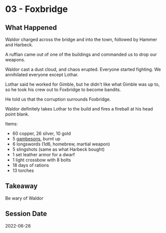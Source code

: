 # 03 - Foxbridge

## What Happened

Waldor charged across the bridge and into the town, followed by Hammer and Harbeck.

A ruffian came out of one of the buildings and commanded us to drop our weapons.

Waldor cast a dust cloud, and chaos erupted. Everyone started fighting. We annihilated everyone except Lothar.

Lothar said he worked for Gimble, but he didn't like what Gimble was up to, so he took his crew out to Foxbridge to become bandits.

He told us that the corruption surrounds Foxbridge.

Waldor definitely takes Lothar to the build and fires a fireball at his head point blank.

Items:

- 60 copper, 26 silver, 10 gold
- 5 [gambesons](https://en.wikipedia.org/wiki/Gambeson), burnt up
- 6 longswords (1d6, homebrew, martial weapon)
- 5 slingshots (same as what Harbeck bought)
- 1 set leather armor for a dwarf
- 1 light crossbow with 8 bolts
- 18 days of rations
- 13 torches

## Takeaway

Be wary of Waldor

## Session Date

2022-06-28

